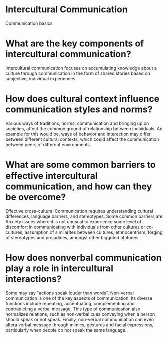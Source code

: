 #  Intercultural Communication

Communication basics

# What are the key components of intercultural communication?

Intercultural communication focuses on accumulating knowledge about a culture through communication in the form of shared stories based on subjective, individual experiences.

# How does cultural context influence communication styles and norms?

Various ways of traditions, norms, communication and bringing up on societies, affect the common ground of relationship between individuals. An example for this would be, ways of behavior and interaction may differ between different cultural contexts, which could affect the communication between peers of different environments.

# What are some common barriers to effective intercultural communication, and how can they be overcome?

Effective cross-cultural Communication requires understanding cultural differences, language barriers, and stereotypes.
Some common barriers are Anxiety issues where it is not unusual to experience some level of discomfort in communicating with individuals from other cultures or co-cultures, assumption of similarites between cultures, ethnocentrism, forging of stereotypes and prejudices, amongst other biggoted attitudes.

# How does nonverbal communication play a role in intercultural interactions?

Some may say "actions speak louder than words".
 Non-verbal communication is one of the key aspects of communication. Its diverse functions  include  repeating,  accentuating,  complementing  and  contradicting  a verbal  message.  This  type  of  communication  also  normalizes  relations,  such  as non-verbal cues conveying when a person should speak or not speak. Finally, non-verbal communication  can  even  altera  verbal  message  through  mimics,  gestures and facial expressions, particularly when people do not speak the same language.

 

